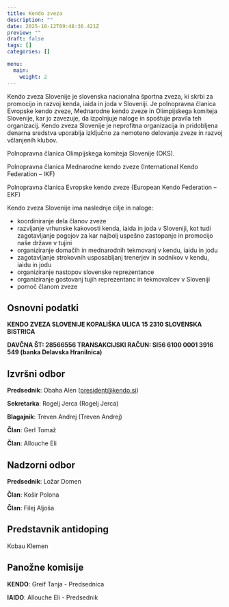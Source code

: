 ```yaml
---
title: Kendo zveza
description: ""
date: 2025-10-12T09:48:36.421Z
preview: ""
draft: false
tags: []
categories: []

menu:
  main:
    weight: 2
---
```


Kendo zveza Slovenije je slovenska nacionalna športna zveza, ki skrbi za promocijo in razvoj kenda, iaida in joda v Sloveniji. 
Je polnopravna članica Evropske kendo zveze, Mednarodne kendo zveze in Olimpijskega komiteja Slovenije, kar jo zavezuje, da izpolnjuje naloge in spoštuje pravila teh organizacij. 
Kendo zveza Slovenije je neprofitna organizacija in pridobljena denarna sredstva uporablja izključno za nemoteno delovanje zveze in razvoj včlanjenih klubov.

Polnopravna članica Olimpijskega komiteja Slovenije (OKS).

Polnopravna članica Mednarodne kendo zveze (International Kendo Federation – IKF)

Polnopravna članica Evropske kendo zveze (European Kendo Federation – EKF)

Kendo zveza Slovenije ima naslednje cilje in naloge:
- koordiniranje dela članov zveze
- razvijanje vrhunske kakovosti kenda, iaida in joda v Sloveniji, kot tudi zagotavljanje pogojov za kar najbolj uspešno zastopanje in promocijo naše države v tujini
- organiziranje domačih in mednarodnih tekmovanj v kendu, iaidu in jodu
- zagotavljanje strokovnih usposabljanj trenerjev in sodnikov v kendu, iaidu in jodu
- organiziranje nastopov slovenske reprezentance
- organiziranje gostovanj tujih reprezentanc in tekmovalcev v Sloveniji
- pomoč članom zveze

## Osnovni podatki
 
**KENDO ZVEZA SLOVENIJE
KOPALIŠKA ULICA 15
2310 SLOVENSKA BISTRICA**
 
**DAVČNA ŠT: 28566556
TRANSAKCIJSKI RAČUN:  SI56 6100 0001 3916 549  (banka Delavska Hranilnica)**

## Izvršni odbor

**Predsednik**: Obaha Alen (president@kendo.si)

**Sekretarka**: Rogelj Jerca (Rogelj Jerca)

**Blagajnik**: Treven Andrej (Treven Andrej)

**Član**: Gerl Tomaž

**Član**: Allouche Eli

## Nadzorni odbor

**Predsednik**: Ložar Domen

**Član**: Košir Polona

**Član**: Filej Aljoša

## Predstavnik antidoping

Kobau Klemen

## Panožne komisije

**KENDO**: Greif Tanja - Predsednica

**IAIDO**: Allouche Eli - Predsednik
